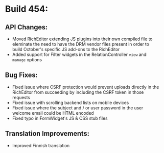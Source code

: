 # Build 454:

## API Changes:
- Moved RichEditor extending JS plugins into their own compiled file to eleminate the need to have the DRM vendor files present in order to build October's specific JS add-ons to the RichEditor
- Added support for Filter widgets in the RelationController `view` and `manage` options

## Bug Fixes:
- Fixed issue where CSRF protection would prevent uploads directly in the RichEditor from succeeding by including the CSRF token in those requests
- Fixed issue with scrolling backend lists on mobile devices
- Fixed issue where the subject and / or user password in the user welcome email could be HTML encoded
- Fixed typo in FormWidget's JS & CSS stub files

## Translation Improvements:
- Improved Finnish translation